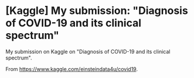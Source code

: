 # [Kaggle] My submission: "Diagnosis of COVID-19 and its clinical spectrum"
My submission on Kaggle on "Diagnosis of COVID-19 and its clinical spectrum".

From https://www.kaggle.com/einsteindata4u/covid19.
